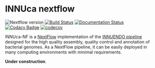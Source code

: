 # INNUca nextflow

![Nextflow version](https://img.shields.io/badge/nextfflow->0.25.7-brightgreen.svg)
[![Build Status](https://travis-ci.org/ODiogoSilva/innuca-nf.svg?branch=travis_pg)](https://travis-ci.org/ODiogoSilva/innuca-nf)
[![Documentation Status](https://readthedocs.org/projects/innuca-nf/badge/?version=latest)](http://innuca-nf.readthedocs.io/en/latest/?badge=latest)
[![Codacy Badge](https://api.codacy.com/project/badge/Grade/dde333d535a446aaa4690fbea87a4b36)](https://www.codacy.com/app/o.diogosilva/innuca-nf?utm_source=github.com&amp;utm_medium=referral&amp;utm_content=ODiogoSilva/innuca-nf&amp;utm_campaign=Badge_Grade)
[![codecov](https://codecov.io/gh/ODiogoSilva/innuca-nf/branch/master/graph/badge.svg)](https://codecov.io/gh/ODiogoSilva/innuca-nf)

INNUca-NF is a [NextFlow](https://www.nextflow.io/) implementation of the 
[INNUENDO pipeline](https://github.com/B-UMMI/INNUca) designed for the high 
quality assembly, quality control and annotation of bacterial genomes. As a
NextFlow pipeline, it can be easily deployed in many computing environments 
with minimal requirements.

**Under construction**.